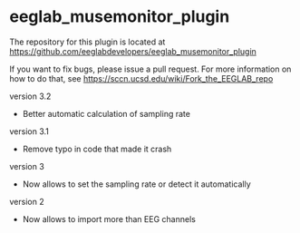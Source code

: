 # eeglab_musemonitor_plugin

The repository for this plugin is located at
https://github.com/eeglabdevelopers/eeglab_musemonitor_plugin

If you want to fix bugs, please issue a pull request. For more
information on how to do that, see
https://sccn.ucsd.edu/wiki/Fork_the_EEGLAB_repo

version 3.2
- Better automatic calculation of sampling rate

version 3.1
- Remove typo in code that made it crash

version 3
- Now allows to set the sampling rate or detect it automatically

version 2
- Now allows to import more than EEG channels

